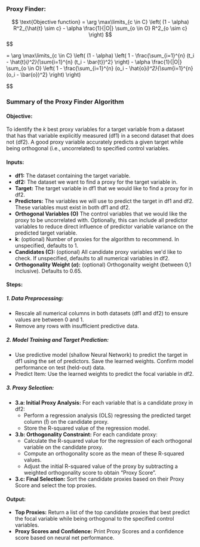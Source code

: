 ### Proxy Finder:

$$
\text{Objective function} = \arg \max\limits_{c \in C} \left( (1 - \alpha) R^2_{\hat{t} \sim c} - \alpha \frac{1}{|O|} \sum_{o \in O} R^2_{o \sim c} \right)
$$
$$

= \arg \max\limits_{c \in C} \left( (1 - \alpha) \left( 1 - \frac{\sum_{i=1}^{n} (t_i - \hat{t}_i)^2}{\sum_{i=1}^{n} (t_i - \bar{t})^2} \right) - \alpha \frac{1}{|O|} \sum_{o \in O} \left( 1 - \frac{\sum_{i=1}^{n} (o_i - \hat{o}_i)^2}{\sum_{i=1}^{n} (o_i - \bar{o})^2} \right) \right)



$$
### Summary of the Proxy Finder Algorithm  

#### Objective:  
To identify the *k* best proxy variables for a target variable from a dataset that has that variable explicitly measured (df1) in a second dataset that does not (df2). A good proxy variable accurately predicts a given target while being orthogonal (i.e., uncorrelated) to specified control variables.   

#### Inputs:

 - **df1:** The dataset containing the target variable.
 - **df2:** The dataset we want to find a proxy for the target variable in.
 - **Target:** The target variable in df1 that we would like to find a proxy for in df2.
 - **Predictors:** The variables we will use to predict the target in df1 and df2. These variables must exist in both df1 and df2.
 - **Orthogonal Variables (O)** The control variables that we would like the proxy to be uncorrelated with. Optionally, this can include all predictor variables to reduce direct influence of predictor variable variance on the predicted target variable.
 - **k**: (optional) Number of proxies for the algorithm to recommend. In unspecified, defaults to 1.
 - **Candidates (C):** (optional) All candidate proxy variables we'd like to check. If unspecified, defaults to all numerical variables in df2.
 - **Orthogonality Weight ($\alpha$):** (optional) Orthogonality weight (between 0,1 inclusive). Defaults to 0.65.
   
#### Steps:
##### 1. Data Preprocessing:  
 - Rescale all numerical columns in both datasets (df1 and df2) to ensure values are between 0 and 1.
 - Remove any rows with insufficient predictive data.
##### 2. Model Training and Target Prediction:
 - Use predictive model (shallow Neural Network) to predict the target in df1 using the set of predictors. Save the learned weights. Confirm model performance on test (held-out) data.
 - Predict Item: Use the learned weights to predict the focal variable in df2.
##### 3. Proxy Selection:
 - **3.a: Initial Proxy Analysis:** For each variable that is a candidate proxy in df2:
   - Perform a regression analysis (OLS) regressing the predicted target column ($\hat{t}$) on the candidate proxy.
   - Store the R-squared value of the regression model.
 - **3.b: Orthogonality Constraint:** For each candidate proxy:
   - Calculate the R-squared value for the regression of each orthogonal variable on the candidate proxy.
   - Compute an orthogonality score as the mean of these R-squared values.
   - Adjust the initial R-squared value of the proxy by subtracting a weighted orthogonality score to obtain “Proxy Score”.
 - **3.c: Final Selection:** Sort the candidate proxies based on their Proxy Score and select the top proxies.

#### Output:
 - **Top Proxies:** Return a list of the top candidate proxies that best predict the focal variable while being orthogonal to the specified control variables.
 - **Proxy Scores and Confidence:** Print Proxy Scores and a confidence score based on neural net performance.
